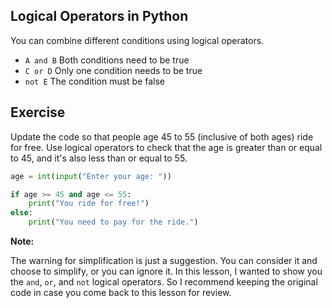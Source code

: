 ## Logical Operators in Python

You can combine different conditions using logical operators.

- `A and B` Both conditions need to be true
- `C or D`  Only one condition needs to be true
- `not E`  The condition must be false

## Exercise

Update the code so that people age 45 to 55 (inclusive of both ages) ride for free. Use logical operators to check that the age is greater than or equal to 45, and it's also less than or equal to 55.

```python
age = int(input("Enter your age: "))

if age >= 45 and age <= 55:
    print("You ride for free!")
else:
    print("You need to pay for the ride.")
```
**Note:** 

The warning for simplification is just a suggestion. You can consider it and choose to simplify, or you can ignore it. In this lesson, I wanted to show you the `and`, `or`, and `not` logical operators. So I recommend keeping the original code in case you come back to this lesson for review.
